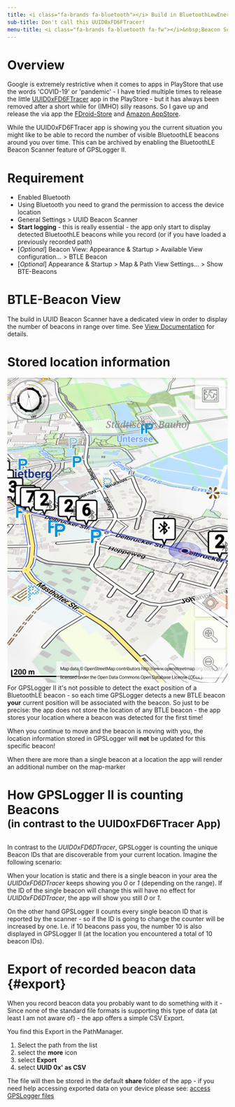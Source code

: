 ```yaml
---
title: <i class="fa-brands fa-bluetooth"></i> Build in BluetoothLowEnergy Beacon Scanner
sub-title: Don't call this UUID0xFD6FTracer!
menu-title: <i class="fa-brands fa-bluetooth fa-fw"></i>&nbsp;Beacon Scanner
---
```


# Overview

Google is extremely restrictive when it comes to apps in PlayStore that use the words 'COVID-19' or 'pandemic' - I have
tried multiple times to release the little [UUID0xFD6FTracer](https://github.com/marq24/UUID0xFD6FTracer) app in the
PlayStore - but it has always been removed after a short while for (IMHO) silly reasons. So I gave up and release the
via app the [FDroid-Store](https://f-droid.org/app/com.emacberry.uuid0xfd6fscan) and
[Amazon AppStore](https://www.amazon.com/gp/product/B08CY7JY1P).

While the UUID0xFD6FTracer app is showing you the current situation you might like to be able to record the number
of visible BluetoothLE beacons <!-- (with a specific UUID) --> around you over time. This can be archived by enabling the
BluetoothLE Beacon Scanner feature of GPSLogger II.

# Requirement

- Enabled Bluetooth
- Using Bluetooth you need to grand the permission to access the device location
- General Settings > UUID Beacon Scanner <i class="fa-solid fa-toggle-on"></i>
- **Start logging** - this is really essential - the app only start to display detected BluetoothLE beacons while you
  record (or if you have loaded a previously recorded path)
- [_Optional_] Beacon View: Appearance & Startup > Available View configuration... > BTLE Beacon <i class="fa-solid fa-toggle-on"></i>  
- [_Optional_] Appearance & Startup > Map & Path View Settings... > Show BTE-Beacons <i class="fa-solid fa-square-check"></i>   

# BTLE-Beacon View

The build in UUID Beacon Scanner have a dedicated view in order to display the number of beacons in range over time.
See [View Documentation](./1200-views.html#btle-beacon-view) for details.

# Stored location information

<span class="shot">![btle-beacons-on-map](/assets/img/gpsl/btle-beacons-on-map.png)</span> For GPSLogger II it's not
possible to detect the exact position of a BluetoothLE beacon - so each time GPSLogger detects a new BTLE beacon
**your** current position will be associated with the beacon. So just to be precise: the app does not store the location
of any BTLE beacon - the app stores your location where a beacon was detected for the first time!

When you continue to move and the beacon is moving with you, the location information stored in GPSLogger will **not**
be updated for this specific beacon!

When there are more than a single beacon at a location the app will render an additional number on the map-marker 

# How GPSLogger II is counting Beacons<br/><sup>(in contrast to the UUID0xFD6FTracer App)</sup>

In contrast to the _UUID0xFD6DTracer_, GPSLogger is counting the unique Beacon IDs that are discoverable from your
current location. Imagine the following scenario:

When your location is static and there is a single beacon in your area the _UUID0xFD6DTracer_ keeps showing you _0_ or
_1_ (depending on the range). If the ID of the single beacon will change this will have no effect for _UUID0xFD6DTracer_,
the app will show you still _0_ or _1_.

On the other hand GPSLogger II counts every single beacon ID that is reported by the scanner - so if the ID is going
to change the counter will be increased by one. I.e. if 10 beacons pass you, the number 10 is also displayed in
GPSLogger II (at the location you encountered a total of 10 beacon IDs).

# Export of recorded beacon data {#export}

When you record beacon data you probably want to do something with it - Since none of the standard file formats is
supporting this type of data (at least I am not aware of) - the app offers a simple CSV Export.

You find this Export in the PathManager.
1. Select the path from the list
2. select the <i class="fa-solid fa-circle-chevron-down"></i> **more** icon
3. select <i class="fa-solid fa-floppy-disk"></i> **Export**
4. select **UUID 0x' as CSV**

The file will then be stored in the default **share** folder of the app - if you need help accessing exported data on
your device please see: [access GPSLogger files](./5000-export.html#access-exported-files-in-the-share-folder)